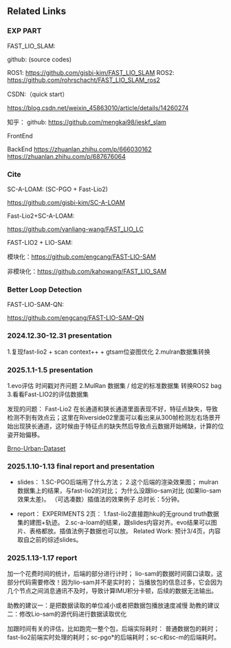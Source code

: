 ## Related Links

### EXP PART

FAST_LIO_SLAM:

github: (source codes)

ROS1: https://github.com/gisbi-kim/FAST_LIO_SLAM
ROS2: https://github.com/rohrschacht/FAST_LIO_SLAM_ros2

CSDN:（quick start）

https://blog.csdn.net/weixin_45863010/article/details/14260274

知乎：
github: https://github.com/mengkai98/ieskf_slam

FrontEnd

BackEnd
https://zhuanlan.zhihu.com/p/666030162
https://zhuanlan.zhihu.com/p/687676064



### Cite

SC-A-LOAM: (SC-PGO + Fast-Lio2)

https://github.com/gisbi-kim/SC-A-LOAM

Fast-Lio2+SC-A-LOAM:

https://github.com/yanliang-wang/FAST_LIO_LC

FAST-LIO2 + LIO-SAM: 

模块化：https://github.com/engcang/FAST-LIO-SAM

非模块化：https://github.com/kahowang/FAST_LIO_SAM



### Better Loop Detection

FAST-LIO-SAM-QN:

https://github.com/engcang/FAST-LIO-SAM-QN


### 2024.12.30-12.31 presentation
1.复现fast-lio2 + scan context++ + gtsam位姿图优化
2.mulran数据集转换

### 2025.1.1-1.5 presentation
1.evo评估 时间戳对齐问题
2.MulRan 数据集 / 给定的标准数据集 转换ROS2 bag
3.看看Fast-LIO2的评估数据集

发现的问题：
Fast-Lio2 在长通道和狭长通道里面表现不好，特征点缺失，导致检测不到有效点云；这里在Riverside02里面可以看出来从300帧检测左右场景开始出现狭长通道，这时候由于特征点的缺失然后导致点云数据开始稀缺，计算的位姿开始偏移。

[Brno-Urban-Dataset](https://github.com/Robotics-BUT/Brno-Urban-Dataset)


### 2025.1.10-1.13 final report and presentation
- slides：
1.SC-PGO后端用了什么方法；
2.这个后端的渲染效果图；
mulran数据集上的结果，与fast-lio2的对比；
为什么没跟lio-sam对比 (如果lio-sam效果太差)。
（可选凑数）插值法的效果例子
总时长：5分钟。

- report：
EXPERIMENTS 2页：
1.fast-lio2直接跑hku的无ground truth数据集的建图+轨迹。
2.sc-a-loam的结果，跟slides内容对齐。evo结果可以图片、表格都放。插值法例子数据也可以放。
Related Work:
预计3/4页，内容取自之前的综述slides。


### 2025.1.13-1.17 report
加一个花费时间的统计，后端的部分进行计时；
lio-sam的数据时间窗口读取，这部分代码需要修改！因为lio-sam并不是实时的；
当播放包的信息过多，它会因为几个节点之间消息通讯不及时，导致计算IMU积分卡顿，后续的数据无法输出。

助教的建议一：是把数据读取的单位减小或者把数据包播放速度减慢
助教的建议二：修改Lio-sam的源代码进行数据读取优化

加跟时间有关的评估，比如跑完一整个包，后端实际耗时：
普通数据包的耗时；fast-lio2前端实时处理的耗时；sc-pgo*的后端耗时；sc-c和sc-m的后端耗时。